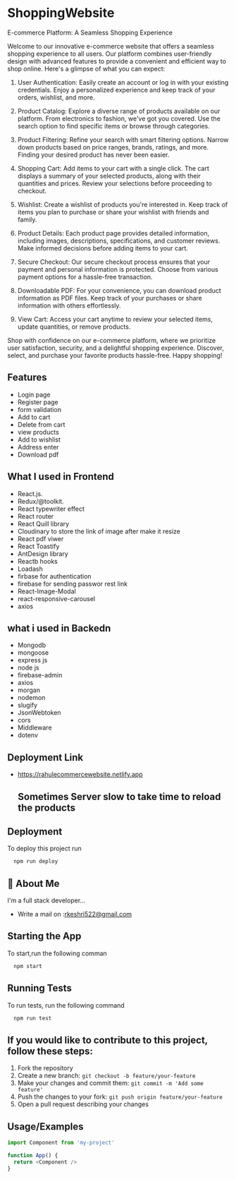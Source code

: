 # ShoppingWebsite

E-commerce Platform: A Seamless Shopping Experience

Welcome to our innovative e-commerce website that offers a seamless shopping experience to all users. Our platform combines user-friendly design with advanced features to provide a convenient and efficient way to shop online. Here's a glimpse of what you can expect:

1. User Authentication:
Easily create an account or log in with your existing credentials. Enjoy a personalized experience and keep track of your orders, wishlist, and more.

2. Product Catalog:
Explore a diverse range of products available on our platform. From electronics to fashion, we've got you covered. Use the search option to find specific items or browse through categories.

3. Product Filtering:
Refine your search with smart filtering options. Narrow down products based on price ranges, brands, ratings, and more. Finding your desired product has never been easier.

4. Shopping Cart:
Add items to your cart with a single click. The cart displays a summary of your selected products, along with their quantities and prices. Review your selections before proceeding to checkout.

5. Wishlist:
Create a wishlist of products you're interested in. Keep track of items you plan to purchase or share your wishlist with friends and family.


6. Product Details:
Each product page provides detailed information, including images, descriptions, specifications, and customer reviews. Make informed decisions before adding items to your cart.

7. Secure Checkout:
Our secure checkout process ensures that your payment and personal information is protected. Choose from various payment options for a hassle-free transaction.

8. Downloadable PDF:
For your convenience, you can download product information as PDF files. Keep track of your purchases or share information with others effortlessly.

9. View Cart:
Access your cart anytime to review your selected items, update quantities, or remove products.

Shop with confidence on our e-commerce platform, where we prioritize user satisfaction, security, and a delightful shopping experience. Discover, select, and purchase your favorite products hassle-free. Happy shopping!




## Features
- Login page
- Register page
- form validation
- Add to cart
- Delete from cart
- view products
- Add to wishlist
- Address enter
- Download pdf




## What I used in Frontend
- React.js.
- Redux/@toolkit.
- React typewriter effect
- React router
- React Quill library
- Cloudinary to store the link of image after make it resize
- React pdf viwer
- React Toastify
- AntDesign library
- Reactb hooks
- Loadash
- firbase for authentication
- firebase for sending passwor rest link
- React-Image-Modal
- react-responsive-carousel
- axios
## what i used in Backedn
- Mongodb
- mongoose
- express js
- node js
- firebase-admin
- axios
- morgan
- nodemon
- slugify
- JsonWebtoken
- cors
- Middleware
- dotenv


## Deployment Link
- https://rahulecommercewebsite.netlify.app

   ## Sometimes Server slow to take time to reload the products


## Deployment

To deploy this project run

```bash
  npm run deploy
```


## 🚀 About Me
I'm a full stack developer...
- Write a mail on :rkeshri522@gmail.com


## Starting the App

To start,run the following comman

```bash
  npm start
```


## Running Tests

To run tests, run the following command

```bash
  npm run test
```
## If you would like to contribute to this project, follow these steps:

1. Fork the repository
2. Create a new branch: `git checkout -b feature/your-feature`
3. Make your changes and commit them: `git commit -m 'Add some feature'`
4. Push the changes to your fork: `git push origin feature/your-feature`
5. Open a pull request describing your changes

## Usage/Examples

```javascript
import Component from 'my-project'

function App() {
  return <Component />
}
```

